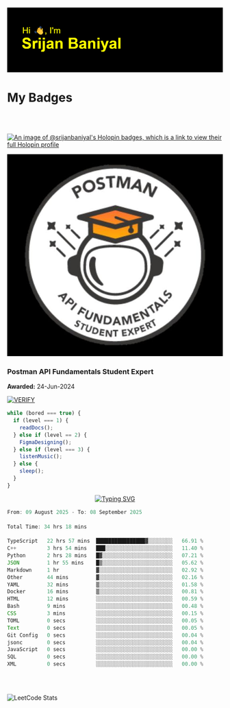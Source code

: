 ![Header](./header.png)

# My Badges

<Br />
<Br />

[![An image of @srijanbaniyal's Holopin badges, which is a link to view their full Holopin profile](https://holopin.me/srijanbaniyal)](https://holopin.io/@srijanbaniyal)

[![Postman API Fundamentals Student Expert](/Postman.jpeg)](https://api.badgr.io/public/assertions/r9BLLy0oTfKJBbkGuDI1zA)

### Postman API Fundamentals Student Expert

**Awarded:** 24-Jun-2024

[![VERIFY](https://img.shields.io/badge/VERIFY-blue)](https://badgecheck.io?url=https%3A%2F%2Fapi.badgr.io%2Fpublic%2Fassertions%2Fr9BLLy0oTfKJBbkGuDI1zA)

```javascript
while (bored === true) {
  if (level === 1) {
    readDocs();
  } else if (level == 2) {
    FigmaDesigning();
  } else if (level === 3) {
    listenMusic();
  } else {
    sleep();
  }
}
```

<p align="center">
  <a href="https://git.io/typing-svg"><img src="https://readme-typing-svg.demolab.com?font=Tilt+Prism&size=30&pause=1000&color=0FF75B&center=true&vCenter=true&width=800&height=80&lines=Time+spent+on+various+Programming+languages" alt="Typing SVG" /></a>
</p>

<!--START_SECTION:waka-->

```TypeScript
From: 09 August 2025 - To: 08 September 2025

Total Time: 34 hrs 18 mins

TypeScript   22 hrs 57 mins  ████████████████▓░░░░░░░░   66.91 %
C++          3 hrs 54 mins   ███░░░░░░░░░░░░░░░░░░░░░░   11.40 %
Python       2 hrs 28 mins   █▓░░░░░░░░░░░░░░░░░░░░░░░   07.21 %
JSON         1 hr 55 mins    █▒░░░░░░░░░░░░░░░░░░░░░░░   05.62 %
Markdown     1 hr            ▓░░░░░░░░░░░░░░░░░░░░░░░░   02.92 %
Other        44 mins         ▓░░░░░░░░░░░░░░░░░░░░░░░░   02.16 %
YAML         32 mins         ▒░░░░░░░░░░░░░░░░░░░░░░░░   01.58 %
Docker       16 mins         ▒░░░░░░░░░░░░░░░░░░░░░░░░   00.81 %
HTML         12 mins         ░░░░░░░░░░░░░░░░░░░░░░░░░   00.59 %
Bash         9 mins          ░░░░░░░░░░░░░░░░░░░░░░░░░   00.48 %
CSS          3 mins          ░░░░░░░░░░░░░░░░░░░░░░░░░   00.15 %
TOML         0 secs          ░░░░░░░░░░░░░░░░░░░░░░░░░   00.05 %
Text         0 secs          ░░░░░░░░░░░░░░░░░░░░░░░░░   00.05 %
Git Config   0 secs          ░░░░░░░░░░░░░░░░░░░░░░░░░   00.04 %
jsonc        0 secs          ░░░░░░░░░░░░░░░░░░░░░░░░░   00.04 %
JavaScript   0 secs          ░░░░░░░░░░░░░░░░░░░░░░░░░   00.00 %
SQL          0 secs          ░░░░░░░░░░░░░░░░░░░░░░░░░   00.00 %
XML          0 secs          ░░░░░░░░░░░░░░░░░░░░░░░░░   00.00 %
```

<!--END_SECTION:waka-->

<Br />
<Br />

![LeetCode Stats](https://leetcard.jacoblin.cool/Srijan-Baniyal?theme=dark&font=Rasa&ext=contest)
